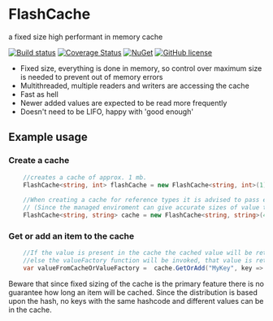# FlashCache
a fixed size high performant in memory cache

[![Build status](https://ci.appveyor.com/api/projects/status/1rt1eq4cmvlrphn7?svg=true)](https://ci.appveyor.com/project/Ruzzie/flashcache) 
[![Coverage Status](https://coveralls.io/repos/Ruzzie/flashcache/badge.svg?branch=master&service=github)](https://coveralls.io/github/Ruzzie/flashcache?branch=master)
[![NuGet](https://img.shields.io/nuget/v/Ruzzie.Cache.FlashCache.svg)](https://www.nuget.org/packages/Ruzzie.Cache.FlashCache)
[![GitHub license](https://img.shields.io/github/license/Ruzzie/flashcache.svg)](https://github.com/Ruzzie/flashcache/blob/master/LICENSE.md)

- Fixed size, everything is done in memory, so control over maximum size is needed to prevent out of memory errors
- Multithreaded, multiple readers and writers are accessing the cache
- Fast as hell
- Newer added values are expected to be read more frequently
- Doesn't need to be LIFO, happy with 'good enough'

## Example usage

### Create a cache

``` csharp
	//creates a cache of approx. 1 mb.
    FlashCache<string, int> flashCache = new FlashCache<string, int>(1);
	
	//When creating a cache for reference types it is advised to pass extra parameters to indicate the estimated size per cache entry.
    // (Since the managed enviroment can give accurate sizes of value types)
 	FlashCache<string, string> cache = new FlashCache<string, string>(4,averageSizeInBytesOfKey:48, averageSizeInBytesOfValue:48);
```
### Get or add an item to the cache
``` csharp
	//If the value is present in the cache the cached value will be returned, 
    //else the valueFactory function will be invoked, that value is returned and stored in cache.
	var valueFromCacheOrValueFactory =  cache.GetOrAdd("MyKey", key => 1);
```

Beware that since fixed sizing of the cache is the primary feature there is no guarantee how long an item will be cached. Since the distribution is based upon the hash, no keys with the same hashcode and different values can be in the cache.
